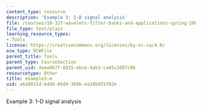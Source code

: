 ```yaml
---
content_type: resource
description: 'Example 3: 1-D signal analysis'
file: /courses/18-327-wavelets-filter-banks-and-applications-spring-2003/a6a8831db4d686d9369bea34b955f82e_example3.m
file_type: text/plain
learning_resource_types:
- Tools
license: https://creativecommons.org/licenses/by-nc-sa/4.0/
ocw_type: OCWFile
parent_title: Tools
parent_type: CourseSection
parent_uid: 4aee0b77-8915-ebce-4ab3-ca45c3d87c06
resourcetype: Other
title: example3.m
uid: a6a8831d-b4d6-86d9-369b-ea34b955f82e
---
```

Example 3: 1-D signal analysis